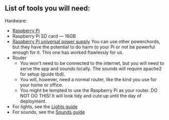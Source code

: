 ## List of tools you will need:
    
Hardware:
- [Raspberry Pi](https://www.raspberrypi.org/products/raspberry-pi-3-model-b/)
- Raspberry Pi SD card — 16GB 
- [Raspberry Pi universal power supply](https://www.raspberrypi.org/products/raspberry-pi-universal-power-supply/#buy-now-modal)
  You can use other powerchords, but they have the potential to do harm to your Pi or not be powerful enough for it. This one has worked flawlessly for us.
- Router
   - You won't need to be connected to the internet, but you will need to serve the app and sounds locally. The sounds will require apache2 for setup (guide tbd). 
   - You will, however, need a normal router, like the kind you use for your home or office.
   - You might be tempted to use the Raspberry Pi as your router. DO NOT DO THIS! It will look tidy and cute up until the day of deployment. 
- For lights, see the [Lights guide](./lights.md)   
- For sounds, see the [Sounds guide](./sounds.md)